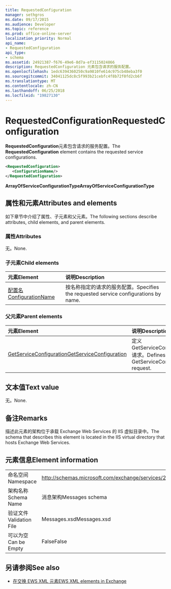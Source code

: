 ```yaml
---
title: RequestedConfiguration
manager: sethgros
ms.date: 09/17/2015
ms.audience: Developer
ms.topic: reference
ms.prod: office-online-server
localization_priority: Normal
api_name:
- RequestedConfiguration
api_type:
- schema
ms.assetid: 24921387-f676-49e6-8d7a-ef3115024866
description: RequestedConfiguration 元素包含请求的服务配置。
ms.openlocfilehash: 1edc6394360250c9a9810fe614c975cb48eba3f0
ms.sourcegitcommit: 34041125dc8c5f993b21cebfc4f8b72f0fd2cb6f
ms.translationtype: MT
ms.contentlocale: zh-CN
ms.lasthandoff: 06/25/2018
ms.locfileid: "19827130"
---
```

# <a name="requestedconfiguration"></a><span data-ttu-id="57f07-103">RequestedConfiguration</span><span class="sxs-lookup"><span data-stu-id="57f07-103">RequestedConfiguration</span></span>

<span data-ttu-id="57f07-104">**RequestedConfiguration**元素包含请求的服务配置。</span><span class="sxs-lookup"><span data-stu-id="57f07-104">The **RequestedConfiguration** element contains the requested service configurations.</span></span> 
  
```XML
<RequestedConfiguration>
   <ConfigurationName/>
</RequestedConfiguration>
```

 <span data-ttu-id="57f07-105">**ArrayOfServiceConfigurationType**</span><span class="sxs-lookup"><span data-stu-id="57f07-105">**ArrayOfServiceConfigurationType**</span></span>
## <a name="attributes-and-elements"></a><span data-ttu-id="57f07-106">属性和元素</span><span class="sxs-lookup"><span data-stu-id="57f07-106">Attributes and elements</span></span>

<span data-ttu-id="57f07-107">如下章节中介绍了属性、子元素和父元素。</span><span class="sxs-lookup"><span data-stu-id="57f07-107">The following sections describe attributes, child elements, and parent elements.</span></span>
  
### <a name="attributes"></a><span data-ttu-id="57f07-108">属性</span><span class="sxs-lookup"><span data-stu-id="57f07-108">Attributes</span></span>

<span data-ttu-id="57f07-109">无。</span><span class="sxs-lookup"><span data-stu-id="57f07-109">None.</span></span>
  
### <a name="child-elements"></a><span data-ttu-id="57f07-110">子元素</span><span class="sxs-lookup"><span data-stu-id="57f07-110">Child elements</span></span>

|<span data-ttu-id="57f07-111">**元素**</span><span class="sxs-lookup"><span data-stu-id="57f07-111">**Element**</span></span>|<span data-ttu-id="57f07-112">**说明**</span><span class="sxs-lookup"><span data-stu-id="57f07-112">**Description**</span></span>|
|:-----|:-----|
|[<span data-ttu-id="57f07-113">配置名</span><span class="sxs-lookup"><span data-stu-id="57f07-113">ConfigurationName</span></span>](configurationname.md) <br/> |<span data-ttu-id="57f07-114">按名称指定的请求的服务配置。</span><span class="sxs-lookup"><span data-stu-id="57f07-114">Specifies the requested service configurations by name.</span></span>  <br/> |
   
### <a name="parent-elements"></a><span data-ttu-id="57f07-115">父元素</span><span class="sxs-lookup"><span data-stu-id="57f07-115">Parent elements</span></span>

|<span data-ttu-id="57f07-116">**元素**</span><span class="sxs-lookup"><span data-stu-id="57f07-116">**Element**</span></span>|<span data-ttu-id="57f07-117">**说明**</span><span class="sxs-lookup"><span data-stu-id="57f07-117">**Description**</span></span>|
|:-----|:-----|
|[<span data-ttu-id="57f07-118">GetServiceConfiguration</span><span class="sxs-lookup"><span data-stu-id="57f07-118">GetServiceConfiguration</span></span>](getserviceconfiguration.md) <br/> |<span data-ttu-id="57f07-119">定义 GetServiceConfiguration 请求。</span><span class="sxs-lookup"><span data-stu-id="57f07-119">Defines a GetServiceConfiguration request.</span></span>  <br/> |
   
## <a name="text-value"></a><span data-ttu-id="57f07-120">文本值</span><span class="sxs-lookup"><span data-stu-id="57f07-120">Text value</span></span>

<span data-ttu-id="57f07-121">无。</span><span class="sxs-lookup"><span data-stu-id="57f07-121">None.</span></span>
  
## <a name="remarks"></a><span data-ttu-id="57f07-122">备注</span><span class="sxs-lookup"><span data-stu-id="57f07-122">Remarks</span></span>

<span data-ttu-id="57f07-123">描述此元素的架构位于承载 Exchange Web Services 的 IIS 虚拟目录中。</span><span class="sxs-lookup"><span data-stu-id="57f07-123">The schema that describes this element is located in the IIS virtual directory that hosts Exchange Web Services.</span></span>
  
## <a name="element-information"></a><span data-ttu-id="57f07-124">元素信息</span><span class="sxs-lookup"><span data-stu-id="57f07-124">Element information</span></span>

|||
|:-----|:-----|
|<span data-ttu-id="57f07-125">命名空间</span><span class="sxs-lookup"><span data-stu-id="57f07-125">Namespace</span></span>  <br/> |http://schemas.microsoft.com/exchange/services/2006/messages  <br/> |
|<span data-ttu-id="57f07-126">架构名称</span><span class="sxs-lookup"><span data-stu-id="57f07-126">Schema Name</span></span>  <br/> |<span data-ttu-id="57f07-127">消息架构</span><span class="sxs-lookup"><span data-stu-id="57f07-127">Messages schema</span></span>  <br/> |
|<span data-ttu-id="57f07-128">验证文件</span><span class="sxs-lookup"><span data-stu-id="57f07-128">Validation File</span></span>  <br/> |<span data-ttu-id="57f07-129">Messages.xsd</span><span class="sxs-lookup"><span data-stu-id="57f07-129">Messages.xsd</span></span>  <br/> |
|<span data-ttu-id="57f07-130">可以为空</span><span class="sxs-lookup"><span data-stu-id="57f07-130">Can be Empty</span></span>  <br/> |<span data-ttu-id="57f07-131">False</span><span class="sxs-lookup"><span data-stu-id="57f07-131">False</span></span>  <br/> |
   
## <a name="see-also"></a><span data-ttu-id="57f07-132">另请参阅</span><span class="sxs-lookup"><span data-stu-id="57f07-132">See also</span></span>



- [<span data-ttu-id="57f07-133">在交换 EWS XML 元素</span><span class="sxs-lookup"><span data-stu-id="57f07-133">EWS XML elements in Exchange</span></span>](ews-xml-elements-in-exchange.md)

